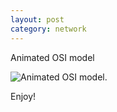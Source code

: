 ```yaml
---
layout: post
category: network
---
```


Animated OSI model

![Animated OSI model](/assets/osi.gif "Animated OSI model").

Enjoy!

